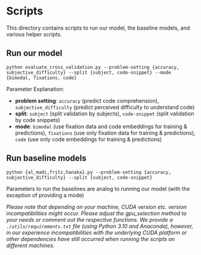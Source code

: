 # Scripts

This directory contains scripts to run our model, the baseline models, and various helper scripts. 

## Run our model

`python evaluate_cross_validation.py --problem-setting {accuracy, subjective_difficulty} --split {subject, code-snippet} --mode {bimodal, fixations, code}`

Parameter Explanation:

- **problem setting**: `accuracy` (predict code comprehension), `subjective_difficulty` (predict perceived difficulty to understand code)
- **split**: `subject` (split validation by subjects), `code-snippet` (split validation by code snippets)
- **mode**: `bimodal` (use fixation data and code embeddings for training & predictions), `fixations` (use only fixation data for training & predictions), `code` (use only code embeddings for training & predictions)

## Run baseline models
`python {al_madi,fritz,hanaka}.py --problem-setting {accuracy, subjective_difficulty} --split {subject, code-snippet}`

Parameters to run the baselines are analog to running our model (with the exception of providing a mode)

*Please note that depending on your machine, CUDA version etc. version incompatibilities might occur. Please adjust the gpu_selection method to your needs or comment out the respective functions. We provide a `./utils/requirements.txt` file (using Python 3.10 and Anaconda), however, in our experience incompatibilities with the underlying CUDA platform or other dependencies have still occurred when running the scripts on different machines.*